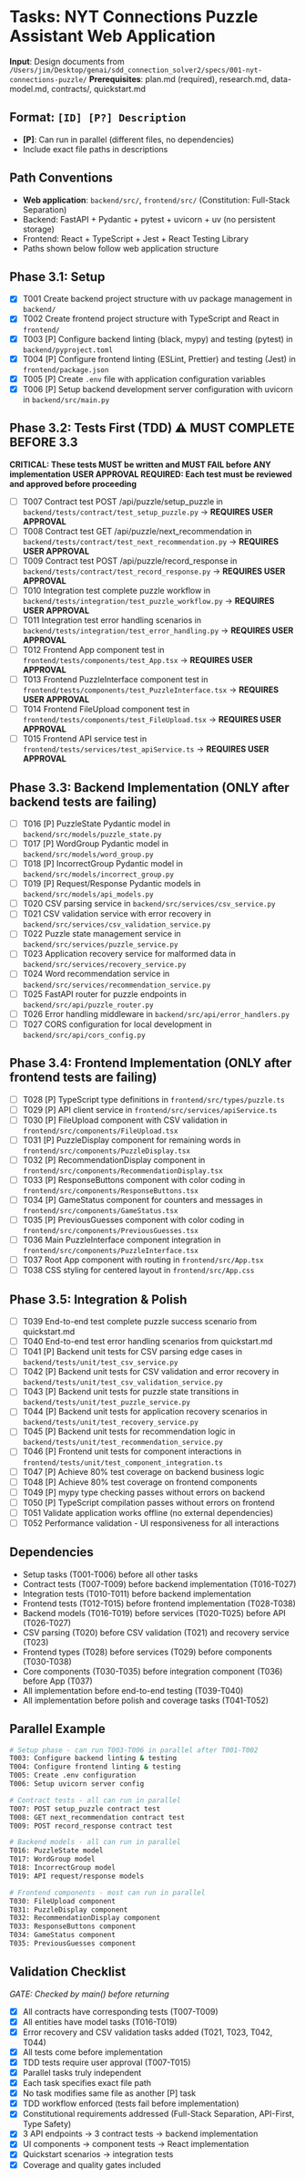 # Tasks: NYT Connections Puzzle Assistant Web Application

**Input**: Design documents from `/Users/jim/Desktop/genai/sdd_connection_solver2/specs/001-nyt-connections-puzzle/`
**Prerequisites**: plan.md (required), research.md, data-model.md, contracts/, quickstart.md

## Format: `[ID] [P?] Description`
- **[P]**: Can run in parallel (different files, no dependencies)
- Include exact file paths in descriptions

## Path Conventions
- **Web application**: `backend/src/`, `frontend/src/` (Constitution: Full-Stack Separation)
- Backend: FastAPI + Pydantic + pytest + uvicorn + uv (no persistent storage)
- Frontend: React + TypeScript + Jest + React Testing Library
- Paths shown below follow web application structure

## Phase 3.1: Setup
- [x] T001 Create backend project structure with uv package management in `backend/`
- [x] T002 Create frontend project structure with TypeScript and React in `frontend/`
- [x] T003 [P] Configure backend linting (black, mypy) and testing (pytest) in `backend/pyproject.toml`
- [x] T004 [P] Configure frontend linting (ESLint, Prettier) and testing (Jest) in `frontend/package.json`
- [x] T005 [P] Create `.env` file with application configuration variables
- [x] T006 [P] Setup backend development server configuration with uvicorn in `backend/src/main.py`

## Phase 3.2: Tests First (TDD) ⚠️ MUST COMPLETE BEFORE 3.3
**CRITICAL: These tests MUST be written and MUST FAIL before ANY implementation**
**USER APPROVAL REQUIRED: Each test must be reviewed and approved before proceeding**
- [ ] T007 Contract test POST /api/puzzle/setup_puzzle in `backend/tests/contract/test_setup_puzzle.py` → **REQUIRES USER APPROVAL**
- [ ] T008 Contract test GET /api/puzzle/next_recommendation in `backend/tests/contract/test_next_recommendation.py` → **REQUIRES USER APPROVAL**
- [ ] T009 Contract test POST /api/puzzle/record_response in `backend/tests/contract/test_record_response.py` → **REQUIRES USER APPROVAL**
- [ ] T010 Integration test complete puzzle workflow in `backend/tests/integration/test_puzzle_workflow.py` → **REQUIRES USER APPROVAL**
- [ ] T011 Integration test error handling scenarios in `backend/tests/integration/test_error_handling.py` → **REQUIRES USER APPROVAL**
- [ ] T012 Frontend App component test in `frontend/tests/components/test_App.tsx` → **REQUIRES USER APPROVAL**
- [ ] T013 Frontend PuzzleInterface component test in `frontend/tests/components/test_PuzzleInterface.tsx` → **REQUIRES USER APPROVAL**
- [ ] T014 Frontend FileUpload component test in `frontend/tests/components/test_FileUpload.tsx` → **REQUIRES USER APPROVAL**
- [ ] T015 Frontend API service test in `frontend/tests/services/test_apiService.ts` → **REQUIRES USER APPROVAL**

## Phase 3.3: Backend Implementation (ONLY after backend tests are failing)
- [ ] T016 [P] PuzzleState Pydantic model in `backend/src/models/puzzle_state.py`
- [ ] T017 [P] WordGroup Pydantic model in `backend/src/models/word_group.py`
- [ ] T018 [P] IncorrectGroup Pydantic model in `backend/src/models/incorrect_group.py`
- [ ] T019 [P] Request/Response Pydantic models in `backend/src/models/api_models.py`
- [ ] T020 CSV parsing service in `backend/src/services/csv_service.py`
- [ ] T021 CSV validation service with error recovery in `backend/src/services/csv_validation_service.py`
- [ ] T022 Puzzle state management service in `backend/src/services/puzzle_service.py`
- [ ] T023 Application recovery service for malformed data in `backend/src/services/recovery_service.py`
- [ ] T024 Word recommendation service in `backend/src/services/recommendation_service.py`
- [ ] T025 FastAPI router for puzzle endpoints in `backend/src/api/puzzle_router.py`
- [ ] T026 Error handling middleware in `backend/src/api/error_handlers.py`
- [ ] T027 CORS configuration for local development in `backend/src/api/cors_config.py`

## Phase 3.4: Frontend Implementation (ONLY after frontend tests are failing)
- [ ] T028 [P] TypeScript type definitions in `frontend/src/types/puzzle.ts`
- [ ] T029 [P] API client service in `frontend/src/services/apiService.ts`
- [ ] T030 [P] FileUpload component with CSV validation in `frontend/src/components/FileUpload.tsx`
- [ ] T031 [P] PuzzleDisplay component for remaining words in `frontend/src/components/PuzzleDisplay.tsx`
- [ ] T032 [P] RecommendationDisplay component in `frontend/src/components/RecommendationDisplay.tsx`
- [ ] T033 [P] ResponseButtons component with color coding in `frontend/src/components/ResponseButtons.tsx`
- [ ] T034 [P] GameStatus component for counters and messages in `frontend/src/components/GameStatus.tsx`
- [ ] T035 [P] PreviousGuesses component with color coding in `frontend/src/components/PreviousGuesses.tsx`
- [ ] T036 Main PuzzleInterface component integration in `frontend/src/components/PuzzleInterface.tsx`
- [ ] T037 Root App component with routing in `frontend/src/App.tsx`
- [ ] T038 CSS styling for centered layout in `frontend/src/App.css`

## Phase 3.5: Integration & Polish
- [ ] T039 End-to-end test complete puzzle success scenario from quickstart.md
- [ ] T040 End-to-end test error handling scenarios from quickstart.md
- [ ] T041 [P] Backend unit tests for CSV parsing edge cases in `backend/tests/unit/test_csv_service.py`
- [ ] T042 [P] Backend unit tests for CSV validation and error recovery in `backend/tests/unit/test_csv_validation_service.py`
- [ ] T043 [P] Backend unit tests for puzzle state transitions in `backend/tests/unit/test_puzzle_service.py`
- [ ] T044 [P] Backend unit tests for application recovery scenarios in `backend/tests/unit/test_recovery_service.py`
- [ ] T045 [P] Backend unit tests for recommendation logic in `backend/tests/unit/test_recommendation_service.py`
- [ ] T046 [P] Frontend unit tests for component interactions in `frontend/tests/unit/test_component_integration.ts`
- [ ] T047 [P] Achieve 80% test coverage on backend business logic
- [ ] T048 [P] Achieve 80% test coverage on frontend components
- [ ] T049 [P] mypy type checking passes without errors on backend
- [ ] T050 [P] TypeScript compilation passes without errors on frontend
- [ ] T051 Validate application works offline (no external dependencies)
- [ ] T052 Performance validation - UI responsiveness for all interactions

## Dependencies
- Setup tasks (T001-T006) before all other tasks
- Contract tests (T007-T009) before backend implementation (T016-T027)
- Integration tests (T010-T011) before backend implementation
- Frontend tests (T012-T015) before frontend implementation (T028-T038)
- Backend models (T016-T019) before services (T020-T025) before API (T026-T027)
- CSV parsing (T020) before CSV validation (T021) and recovery service (T023)
- Frontend types (T028) before services (T029) before components (T030-T038)
- Core components (T030-T035) before integration component (T036) before App (T037)
- All implementation before end-to-end testing (T039-T040)
- All implementation before polish and coverage tasks (T041-T052)

## Parallel Example
```bash
# Setup phase - can run T003-T006 in parallel after T001-T002
T003: Configure backend linting & testing
T004: Configure frontend linting & testing  
T005: Create .env configuration
T006: Setup uvicorn server config

# Contract tests - all can run in parallel
T007: POST setup_puzzle contract test
T008: GET next_recommendation contract test
T009: POST record_response contract test

# Backend models - all can run in parallel
T016: PuzzleState model
T017: WordGroup model
T018: IncorrectGroup model
T019: API request/response models

# Frontend components - most can run in parallel
T030: FileUpload component
T031: PuzzleDisplay component
T032: RecommendationDisplay component
T033: ResponseButtons component
T034: GameStatus component
T035: PreviousGuesses component
```

## Validation Checklist
*GATE: Checked by main() before returning*

- [x] All contracts have corresponding tests (T007-T009)
- [x] All entities have model tasks (T016-T019)
- [x] Error recovery and CSV validation tasks added (T021, T023, T042, T044)
- [x] All tests come before implementation
- [x] TDD tests require user approval (T007-T015)
- [x] Parallel tasks truly independent
- [x] Each task specifies exact file path
- [x] No task modifies same file as another [P] task
- [x] TDD workflow enforced (tests fail before implementation)
- [x] Constitutional requirements addressed (Full-Stack Separation, API-First, Type Safety)
- [x] 3 API endpoints → 3 contract tests → backend implementation
- [x] UI components → component tests → React implementation
- [x] Quickstart scenarios → integration tests
- [x] Coverage and quality gates included